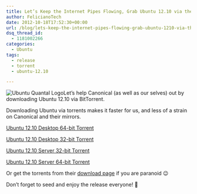 ```yaml
---
title: Let’s Keep the Internet Pipes Flowing, Grab Ubuntu 12.10 via the Official Torrent
author: FelicianoTech
date: 2012-10-18T17:52:30+00:00
url: /blog/lets-keep-the-internet-pipes-flowing-grab-ubuntu-1210-via-the-official-torrent/
dsq_thread_id:
  - 1181002266
categories:
  - Ubuntu
tags:
  - release
  - torrent
  - ubuntu-12.10

---
```

<img class="alignright size-medium wp-image-79" title="Ubuntu Quantal Logo" src="/assets/img/article/quantal1.png" alt="Ubuntu Quantal Logo" />Let&#8217;s help Canonical (as well as our selves) out by downloading Ubuntu 12.10 via BitTorrent.

Downloading Ubuntu via torrents makes it faster for us, and less of a strain on Canonical and their mirrors.

[Ubuntu 12.10 Desktop 64-bit Torrent][2]
  
[Ubuntu 12.10 Desktop 32-bit Torrent][3]
  
[Ubuntu 12.10 Server 32-bit Torrent][4]
  
[Ubuntu 12.10 Server 64-bit Torrent][5]

Or get the torrents from their <a title="Straight from the horses mouth" href="http://www.ubuntu.com/download/desktop/alternative-downloads" target="_blank">download page</a> if you are paranoid 😉

Don&#8217;t forget to seed and enjoy the release everyone! 🙂

[2]: http://old-releases.ubuntu.com/releases/12.10/ubuntu-12.10-desktop-amd64.iso.torrent "Ubuntu 12.10 Desktop 64-bit Torrent Download"
[3]: http://old-releases.ubuntu.com/releases/12.10/ubuntu-12.10-desktop-i386.iso.torrent "Ubuntu 12.10 Desktop 32-bit Torrent Download"
[4]: http://old-releases.ubuntu.com/releases/12.10/ubuntu-12.10-server-i386.iso.torrent "Ubuntu 12.10 Server 32-bit Download"
[5]: http://old-releases.ubuntu.com/releases/12.10/ubuntu-12.10-server-amd64.iso.torrent "Ubuntu 12.10 Server 64-bit Torrent Download"
